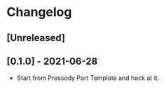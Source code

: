 # Changelog

## [Unreleased]

## [0.1.0] - 2021-06-28

* Start from Pressody Part Template and hack at it.


